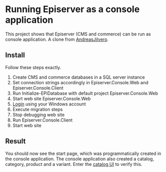# Running Episerver as a console application #

This project shows that Episerver (CMS and commerce) can be run as console application. A clone from [AndreasJilvero](https://github.com/AndreasJilvero/EpiserverConsoleApp).

## Install ##

Follow these steps exactly.

1. Create CMS and commerce databases in a SQL server instance
2. Set connection strings accordingly in Episerver.Console.Web and Episerver.Console.Client
3. Run Initialize-EPiDatabase with default project Episerver.Console.Web
4. Start web site Episerver.Console.Web
5. [Login](http://localhost:51517/Util/Login.aspx) using your Windows account
6. Execute migration steps
7. Stop debugging web site
8. Run Episerver.Console.Client
9. Start web site

## Result ##
You should now see the start page, which was programmatically created in the console application. The console application also created a catalog, category, product and a variant. Enter the [catalog UI](http://localhost:51517/EPiServer/Commerce/Catalog) to verify this.